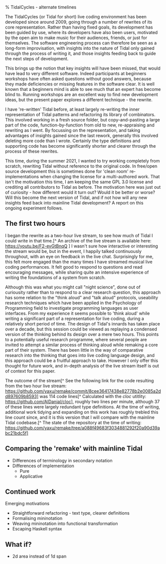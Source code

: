 % TidalCycles - alternate timelines

The TidalCycles (or Tidal for short) live coding environment has been developed since around 2009, going through a number of rewrites of its core representation. Rather than having fixed goals, its development has been guided by use, where its developers have also been users, motivated by the open aim to make music for their audiences, friends, or just for themselves. The software engineering process can therefore be seen as a long-form improvisation, with insights into the nature of Tidal only gained through the process of writing it, and those insights feeding back to guide the next steps of development.

This brings up the notion that key insights will have been missed, that would have lead to very different software. Indeed participants at beginners workshops have often asked questions without good answers, because they made deficiencies or missing features in the software clear. It is well known that a beginners mind is able to see much that an expert has become blind to. Running workshops are an excellent way to find new development ideas, but the present paper explores a different technique - the rewrite.

I have 're-written' Tidal before, at least largely re-writing the inner representation of Tidal patterns and refactoring its library of combinators. This involved working in a fresh source folder, but copy-and-pasting a large part of the code, function-by-function from old to new, re-appraising and rewriting as I went. By focussing on the representation, and taking advantages of insights gained since the last rework, generally this involved deleting more code than I wrote. Certainly the type definitions and supporting code has become significantly shorter and clearer through the process of these rewrites.

This time, during the summer 2021, I wanted to try working completely from scratch, rewriting Tidal without reference to the original code. In free/open source development this is sometimes done for 'clean room' re-implementations when changing the license for a multi-authored work. That isn't the motivation this time, I am keeping the same GPL 3.0 license and crediting all contributors to Tidal as before. The motivation here was just out of curiosity - how different would it turn out? Would it be better or worse? Will this become the next version of Tidal, and if not how will any new insights feed back into mainline Tidal development? A report on this ongoing experiment follows.

## The first two hours

I began the rewrite as a two-hour live stream, to see how much of Tidal I could write in that time.[^ An archive of the live stream is available here: https://youtu.be/F2-evGtBnqQ ] I wasn't sure how interactive or interesting the stream would be, but in the event, I happily talked continuously throughout, with an eye on feedback in the live chat. Surprisingly for me, this felt more engaged than the many times I have streamed musical live coding performances. It felt good to respond to questions and read encouraging messages, while sharing quite an intensive experience of writing the foundations of a system from scratch.

Although this was what you might call "night science", done out of curiousity rather than to respond to a clear research question, this approach has some relation to the "think aloud" and "talk aloud" protocols, useability research techniques which have been applied in the Psychology of Programming field to investigate programming languages as user interfaces. From my experience it seems possible to 'think aloud' while writing a significant part of a representation for live coding, during a relatively short period of time. The design of Tidal's innards has  taken place over a decade, but this session could be viewed as replaying a condensed version of the thinking behind its design over a mere two hours.  This points to a potentially useful research programme, where several people are invited to attempt a similar process of thinking aloud while remaking a core part of their system. There has been little in the way of comparative research into the thinking that goes into live coding language design, and this approach could be a fruitful approach to take. However I only offer this thought for future work, and in-depth analysis of the live stream itself is out of context for this paper.

The outcome of the stream[^ See the following link for the code resulting from the two hour live stream: https://github.com/yaxu/remake/commit/8cee36417438e82778b2e0085a2dd897609b8593] was 114 code lines[^ Calculated with the *cloc* utitlity: https://github.com/AlDanial/cloc], roughly two lines per minute, although 37 of these lines were largely redundant type definitions.  At the time of writing, additional work tidying and expanding on this work has roughly trebled this line count since, and it is this version that I will compare with the mainline Tidal codebase.[^ The state of the repository at the time of writing: https://github.com/yaxu/remake/tree/a088f49683f3034881292f20a90d39abc21bdc5f]

## Comparing the 'remake' with mainline Tidal


* Differences of terminology in secondary notation
* Differences of implementation
  * Pure
  * Applicative

## Continued work

Emerging motivations
* Straightforward refactoring - text type, clearer definitions
* Formalising mininotation
* Weaving mininotation into functional transformation
* Escaping Haskell syntax

## What if?

* 2d area instead of 1d span
